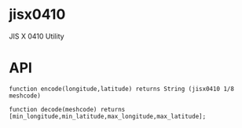 # jisx0410

JIS X 0410 Utility

# API


```
function encode(longitude,latitude) returns String (jisx0410 1/8 meshcode)
```

```
function decode(meshcode) returns [min_longitude,min_latitude,max_longitude,max_latitude];
```
